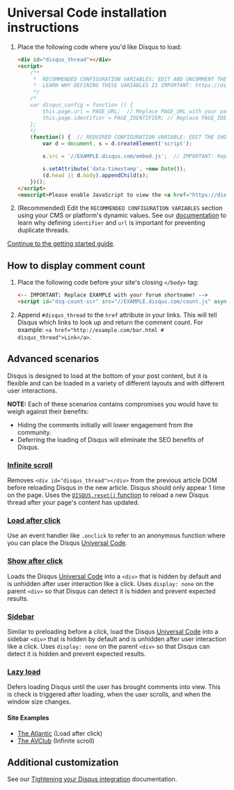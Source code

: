 # Universal Code installation instructions

1. Place the following code where you'd like Disqus to load:

	```html
	<div id="disqus_thread"></div>
	<script>
	    /**
	     *  RECOMMENDED CONFIGURATION VARIABLES: EDIT AND UNCOMMENT THE SECTION BELOW TO INSERT DYNAMIC VALUES FROM YOUR PLATFORM OR CMS.
	     *  LEARN WHY DEFINING THESE VARIABLES IS IMPORTANT: https://disqus.com/admin/universalcode/#configuration-variables
	     */
	    /*
	    var disqus_config = function () {
	        this.page.url = PAGE_URL;  // Replace PAGE_URL with your page's canonical URL variable
	        this.page.identifier = PAGE_IDENTIFIER; // Replace PAGE_IDENTIFIER with your page's unique identifier variable
	    };
	    */
	    (function() {  // REQUIRED CONFIGURATION VARIABLE: EDIT THE SHORTNAME BELOW
	        var d = document, s = d.createElement('script');

	        s.src = '//EXAMPLE.disqus.com/embed.js';  // IMPORTANT: Replace EXAMPLE with your forum shortname!

	        s.setAttribute('data-timestamp', +new Date());
	        (d.head || d.body).appendChild(s);
	    })();
	</script>
	<noscript>Please enable JavaScript to view the <a href="https://disqus.com/?ref_noscript" rel="nofollow">comments powered by Disqus.</a></noscript>
	```

2. (Recommended) Edit the `RECOMMENDED CONFIGURATION VARIABLES` section using your CMS or platform's dynamic values. See our [documentation](https://help.disqus.com/customer/en/portal/articles/2158629) to learn why defining `identifier` and `url` is important for preventing duplicate threads.

[Continue to the getting started guide](https://help.disqus.com/customer/portal/articles/1264625-getting-started).

## How to display comment count

1. Place the following code before your site's closing `</body>` tag:

	```html
	<-- IMPORTANT: Replace EXAMPLE with your forum shortname! -->
	<script id="dsq-count-scr" src="//EXAMPLE.disqus.com/count.js" async></script>
	```
2. Append `#disqus_thread` to the `href` attribute in your links. This will tell Disqus which links to look up and return the comment count. For example: `<a href="http://example.com/bar.html # disqus_thread">Link</a>`.

## Advanced scenarios

Disqus is designed to load at the bottom of your post content, but it is flexible and can be loaded in a variety of different layouts and with different user interactions.

**NOTE:** Each of these scenarios contains compromises you would have to weigh against their benefits:
- Hiding the comments initially will lower engagement from the community.
- Deferring the loading of Disqus will eliminate the SEO benefits of Disqus.

### [Infinite scroll](infinite_scroll_template.html)

Removes `<div id="disqus_thread"></div>` from the previous article DOM before reloading Disqus in the new article. Disqus should only appear 1 time on the page. Uses the [`DISQUS.reset()` function](https://help.disqus.com/customer/en/portal/articles/472107-using-disqus-on-ajax-sites) to reload a new Disqus thread after your page's content has updated.

### [Load after click](load_after_click_template.html)

Use an event handler like `.onclick` to refer to an anonymous function where you can place the Disqus [Universal Code](https://disqus.com/admin/universalcode/).

### [Show after click](show_after_click_template.html)

Loads the Disqus [Universal Code](https://disqus.com/admin/universalcode/) into a `<div>` that is hidden by default and is unhidden after user interaction like a click. Uses `display: none` on the parent `<div>` so that Disqus can detect it is hidden and prevent expected results.

### [Sidebar](sidebar_template.html)

Similar to preloading before a click, load the Disqus [Universal Code](https://disqus.com/admin/universalcode/) into a sidebar `<div>` that is hidden by default and is unhidden after user interaction like a click. Uses `display: none` on the parent `<div>` so that Disqus can detect it is hidden and prevent expected results.

### [Lazy load](lazy_load_template.html)

Defers loading Disqus until the user has brought comments into view. This is check is triggered after loading, when the user scrolls, and when the window size changes.

#### Site Examples
- [The Atlantic](https://www.theatlantic.com/technology/archive/2017/03/trump-android-tweets/520869/) (Load after click)
- [The AVClub](http://www.avclub.com/article/sam-coffey-and-iron-lungs-channel-clash-talk-2-her-251891) (Infinite scroll)

## Additional customization

See our [Tightening your Disqus integration](https://help.disqus.com/customer/portal/articles/565624-tightening-your-disqus-integration) documentation.
